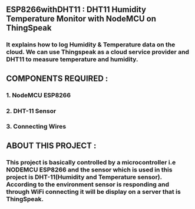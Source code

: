 ## ESP8266withDHT11 : DHT11 Humidity Temperature Monitor with NodeMCU on ThingSpeak
### It explains how to log Humidity & Temperature data on the cloud. We can use Thingspeak as a cloud service provider and DHT11 to measure temperature and humidity.

## COMPONENTS REQUIRED :
###  1. NodeMCU ESP8266
###  2. DHT-11 Sensor
###  3. Connecting Wires

## ABOUT THIS PROJECT :
### This project is basically controlled by a microcontroller i.e NODEMCU ESP8266 and the sensor which is used in this project is DHT-11(Humidity and Temperature sensor). According to the environment sensor is responding and through WiFi connecting it will be display on a server that is ThingSpeak.
